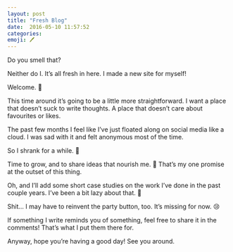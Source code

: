 ```yaml
---
layout: post
title: "Fresh Blog"
date:  2016-05-10 11:57:52
categories:
emoji: 🖊
---
```


Do you smell that?

Neither do I. It&rsquo;s all fresh in here. I made a new site for myself!

Welcome. 👋

This time around it&rsquo;s going to be a little more straightforward.
I want a place that doesn&rsquo;t suck to write thoughts. A place that
doesn&rsquo;t care about favourites or likes.

The past few months I feel like I&rsquo;ve just floated along on social media
like a cloud. I was sad with it and felt anonymous most of the time.

So I shrank for a while. 🍂

Time to grow, and to share ideas that nourish me. 🌳 That&rsquo;s my one promise at
the outset of this thing.

Oh, and I&rsquo;ll add some short case studies on the work I&rsquo;ve done in
the past couple years. I&rsquo;ve been a bit lazy about that. 🙈

Shit... I may have to reinvent the party button, too. It&rsquo;s missing for now. 😢

If something I write reminds you of something, feel free to share it in the
comments! That&rsquo;s what I put them there for.

Anyway, hope you&rsquo;re having a good day! See you around.
